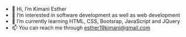 - 👋 Hi, I’m Kimani Esther
- 👀 I’m interested in software development as well as web development 
- 🌱 I’m currently learning HTML, CSS, Bootsrap, JavaScript and JQuery
- 📫 You can reach me through esther19kimani@gmail.com

<!---
KimaniEsther/KimaniEsther is a ✨ special ✨ repository because its `README.md` (this file) appears on your GitHub profile.
You can click the Preview link to take a look at your changes.
--->
